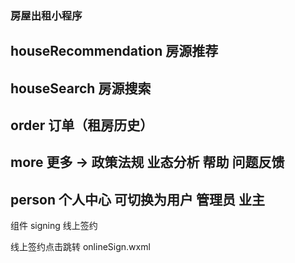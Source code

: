 ### 房屋出租小程序

## houseRecommendation 房源推荐
## houseSearch 房源搜索
## order 订单（租房历史）
## more 更多 -> 政策法规 业态分析 帮助 问题反馈
## person 个人中心 可切换为用户 管理员 业主


组件 signing 线上签约

线上签约点击跳转 onlineSign.wxml
